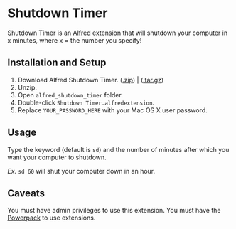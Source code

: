 Shutdown Timer
==============

Shutdown Timer is an [Alfred](http://www.alfredapp.com/) extension that will shutdown your computer in x minutes, where x = the number you specify!

Installation and Setup
----------------------
1. Download Alfred Shutdown Timer. ([.zip](https://github.com/curtisblackwell/alfred_shutdown_timer/zipball/master)) | ([.tar.gz](https://github.com/curtisblackwell/alfred_shutdown_timer/tarball/master))
2. Unzip.
3. Open `alfred_shutdown_timer` folder.
4. Double-click `Shutdown Timer.alfredextension`.
5. Replace `YOUR_PASSWORD_HERE` with your Mac OS X user password.

Usage
-----
Type the keyword (default is `sd`) and the number of minutes after which you want your computer to shutdown.

_Ex._
`sd 60` will shut your computer down in an hour.

Caveats
-------
You must have admin privileges to use this extension.
You must have the [Powerpack](http://www.alfredapp.com/powerpack/) to use extensions.